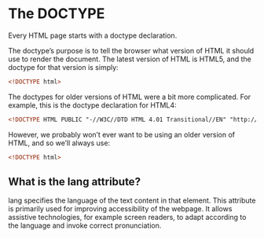 # The DOCTYPE

Every HTML page starts with a doctype declaration.

The doctype’s purpose is to tell the browser what version of HTML it should use to render the document. The latest version of HTML is HTML5, and the doctype for that version is simply:

```html
<!DOCTYPE html>
```

The doctypes for older versions of HTML were a bit more complicated. For example, this is the doctype declaration for HTML4:

```html
<!DOCTYPE HTML PUBLIC "-//W3C//DTD HTML 4.01 Transitional//EN" "http://www.w3.org/TR/html4/loose.dtd">
```

However, we probably won’t ever want to be using an older version of HTML, and so we’ll always use:

```html
<!DOCTYPE html>
```

## What is the lang attribute?

lang specifies the language of the text content in that element. This attribute is primarily used for improving accessibility of the webpage. It allows assistive technologies, for example screen readers, to adapt according to the language and invoke correct pronunciation.

